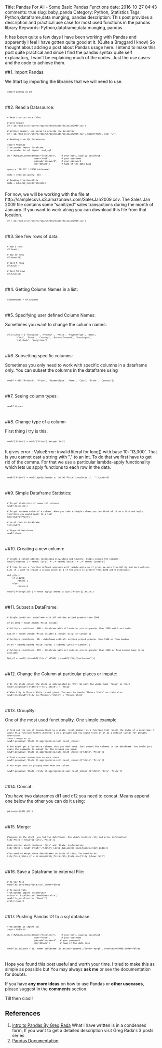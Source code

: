 Title: Pandas For All - Some Basic Pandas Functions
date:  2016-10-27 04:43
comments: true
slug: baby_panda
Category: Python, Statistics
Tags: Python,dataframe,data munging, pandas
description: This post provides a description and practical use case for most used functions in the pandas library
Keywords: Python,dataframe,data munging, pandas

It has been quite a few days I have been working with Pandas and apparently I feel I have gotten quite good at it. (Quite a Braggard I know)
So thought about adding a post about Pandas usage here. I intend to make this post quite practical and since I find the pandas syntax quite self explanatory, I won't be explaining much of the codes. Just the use cases and the code to achieve them.

##1. Import Pandas

We Start by importing the libraries that we will need to use.

<pre style="font-size:60%; padding:7px; margin:0em;">
<code class="python">import pandas as pd
</code></pre>
<br>

##2. Read a Datasource:

<pre style="font-size:60%; padding:7px; margin:0em;">
<code class="python"># Read from csv data files

# With Header
df = pd.read_csv("/Users/ragarw5/Downloads/SalesJan2009.csv")

# Without Header. sep param to provide the delimiter
df = pd.read_csv("/Users/ragarw5/Downloads/SalesJan2009.csv", header=None, sep= ",")

# Reading from SQL Datasource

import MySQLdb
from pandas import DataFrame
from pandas.io.sql import read_sql

db = MySQLdb.connect(host="localhost",    # your host, usually localhost
                     user="root",         # your username
                     passwd="password",   # your password
                     db="dbname")         # name of the data base

query = "SELECT * FROM tablename"

data = read_sql(query, db)

# Reading from ExcelFile
data = pd.read_excel(filename)
</code></pre>
<br>
For now, we will be working with the file at http://samplecsvs.s3.amazonaws.com/SalesJan2009.csv. The Sales Jan 2009 file contains some “sanitized” sales transactions during the month of January. If you want to work along you can download this file from that location.

<pre style="font-size:60%; padding:7px; margin:0em;">
<code class="python">df = pd.read_csv("/Users/ragarw5/Downloads/SalesJan2009.csv")
</code></pre>
<br>

##3. See few rows of data: 

<pre style="font-size:60%; padding:7px; margin:0em;">
<code class="python"># top 5 rows
df.head() 

# top 50 rows
df.head(50)

# last 5 rows
df.tail()

# last 50 rows
df.tail(50)
</code></pre>
<br>

##4. Getting Column Names in a list:

<pre style="font-size:60%; padding:7px; margin:0em;">
<code class="python">columnnames = df.columns
</code></pre>
<br>

##5. Specifying user defined Column Names:

Sometimes you want to change the column names:

<pre style="font-size:60%; padding:7px; margin:0em;">
<code class="python">df.columns = ['Transdate', 'Product', 'Price', 'PaymentType', 'Name',
       'City', 'State', 'Country', 'AccountCreated', 'LastLogin',
       'Latitude', 'Longitude']
</code></pre>
<br>

##6. Subsetting specific columns:

Sometimes you only need to work with specific columns in a dataframe only. You can subset the columns in the dataframe using

<pre style="font-size:60%; padding:7px; margin:0em;">
<code class="python">newDf = df[['Product', 'Price', 'PaymentType', 'Name', 'City', 'State', 'Country']]
</code></pre>
<br>

##7. Seeing column types:

<pre style="font-size:60%; padding:7px; margin:0em;">
<code class="python">newDf.dtypes</code></pre>
<br>

##8. Change type of a column

First thing i try is this. 
<pre style="font-size:60%; padding:7px; margin:0em;">
<code class="python">newDf['Price'] = newDf['Price'].astype('int')</code></pre>

It gives error : ValueError: invalid literal for long() with base 10: '13,000'. That is you cannot cast a string with "," to an int. To do that we first have to get rid of the comma. For that we use a particular lambda-apply functionality which lets us apply functions to each row in the data.

<pre style="font-size:60%; padding:7px; margin:0em;">
<code class="python">newDf['Price'] = newDf.apply(lambda x: int(x['Price'].replace(',', '')),axis=1)</code></pre>
<br>

##9. Simple Dataframe Statistics:

<pre style="font-size:60%; padding:7px; margin:0em;">
<code class="python"># To get statistics of numerical columns
newDf.describe()

# To get maximum value of a column. When you take a single column you can think of it as a list and apply functions you would apply to a list
max(newDf['Price'])

# no of rows in dataframe
len(newDf)

# Shape of Dataframe
newDf.shape</code></pre>
<br>

##10. Creating a new column:

<pre style="font-size:60%; padding:7px; margin:0em;">
<code class="python"># Create a column Address containing City,State and Country. Simply concat the columns.
newDf['Address'] = newDf['City'] +","+ newDf['State'] +","+ newDf['Country'] 

# I like to use a function defined approach with lambda-apply as it gives me more flexibility and more options. Like if i want to create a column which is 1 if the price is greater than 1200 and 0 otherwise.

def gt(x):
	if x>1200:
		return 1
	else:
		return 0

newDf['Pricegt1200'] = newDf.apply(lambda x: gt(x['Price']),axis=1)</code></pre>
<br>

##11. Subset a DataFrame:

<pre style="font-size:60%; padding:7px; margin:0em;">
<code class="python"># Single condition: dataframe with all entries priced greater than 1500

df_gt_1500 = newDf[newDf['Price']>1500]

# Multiple conditions: AND - dataframe with all entries priced greater than 1500 and from London

And_df = newDf[(newDf['Price']>1500) & (newDf['City']=='London')]

# Multiple conditions: OR - dataframe with all entries priced greater than 1500 or from London

Or_df = newDf[(newDf['Price']>1500) | (newDf['City']=='London')]

# Multiple conditions: NOT - dataframe with all entries priced greater than 1500 or from London have to be excluded

Not_df = newDf[~((newDf['Price']>1500) | (newDf['City']=='London'))]
</code></pre>
<br>

##12. Change the Column at particular places or impute: 

<pre style="font-size:60%; padding:7px; margin:0em;">
<code class="python"># In the state column the state is abbreviated as 'TX'. We want the whole name 'Texas' in there
newDf.loc[newDf['State']=='TX','State'] = 'Texas'

# When City is Monaco State is not given. You want to impute 'Monaco State' as state also.
newDf.loc[newDf['City']=='Monaco','State'] = 'Monaco State'	
</code></pre>
<br>

##13. GroupBy: 

One of the most used functionality. One simple example

<pre style="font-size:60%; padding:7px; margin:0em;">
<code class="python"># Find out the sum of transactions by a state. reset_index() is a function that resets the index of a dataframe. I apply this function ALWAYS whenever I do a groupby and you might think of it as a default syntax for groupby operations
import numpy as np
newDf.groupby(['State']).aggregate(np.sum).reset_index()

# You might get a few extra columns that you dont need. Just subset the columns in the dataframe. You could just chain the commands to subset for the columns you need.
newDf.groupby(['State']).aggregate(np.sum).reset_index()[['State','Price']]

# Find minimum transaction in each state
newDf.groupby(['State']).aggregate(np.min).reset_index()[['State','Price']]

# You might want to groupby more than one column

newDf.groupby(['State','City']).aggregate(np.sum).reset_index()[['State','City','Price']]
</code></pre>
<br>

##14. Concat:

You have two datarames df1 and df2 you need to concat. Means append one below the other you can do it using:

<pre style="font-size:60%; padding:7px; margin:0em;">
<code class="python">pd.concat([df1,df2])</code></pre>
<br>

##15. Merge: 

<pre style="font-size:60%; padding:7px; margin:0em;">
<code class="python">#Suppose in the start, you had two dataframes. One which contains city and price information:
City_Price = newwDf[['City','Price']]

#And another which contains 'City' and 'State' insformation
City_State = newDf[['City','State']].drop_duplicates(keep=False).reset_index()

#You need to merge these datatframes on basis of city. You need to do:
City_Price_State_df = pd.merge(City_Price,City_State,on=['City'],how='left')
</code></pre>
<br>

##16. Save a Dataframe to external File:

<pre style="font-size:60%; padding:7px; margin:0em;">
<code class="python"># To Csv file
newDf.to_csv("NewDfData.csv",index=False)

# To Excel File
from pandas import ExcelWriter
writer =  ExcelWriter('NewDfData.xlsx')
newDf.to_excel(writer,'Sheet1')
writer.save()
</code></pre>
<br>

##17. Pushing Pandas Df to a sql database:

<pre style="font-size:60%; padding:7px; margin:0em;">
<code class="python">from pandas.io import sql
import MySQLdb

db = MySQLdb.connect(host="localhost",    # your host, usually localhost
                     user="root",         # your username
                     passwd="password",  # your password
                     db="dbname")        # name of the data base

newDf.to_sql(con = db, name='tablename',if_exists='append',flavor='mysql', chunksize=10000,index=False)
</code></pre>
<br>

Hope you found this post useful and worth your time. I tried to make this as simple as possible but You may always **ask me** or see the documentation for doubts.

If you have **any more ideas** on how to use Pandas or **other usecases**, please suggest in the **comments** section.

Till then ciao!!

## References
1. [Intro to Pandas By Greg Rada](http://www.gregreda.com/2013/10/26/intro-to-pandas-data-structures/) What I have written is in a condensed form, If you want to get a detailed description visit Greg Rada's 3 posts series.
2. [Pandas Documentation](http://pandas.pydata.org/pandas-docs/stable/)



